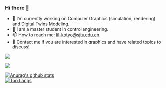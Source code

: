 ### Hi there 👋

<!--
**LILKOTYO/LILKOTYO** is a ✨ _special_ ✨ repository because its `README.md` (this file) appears on your GitHub profile.

Here are some ideas to get you started:

- 🔭 I’m currently working on ...
- 🌱 I’m currently learning ...
- 👯 I’m looking to collaborate on ...
- 🤔 I’m looking for help with ...
- 💬 Ask me about ...
- 📫 How to reach me: ...
- 😄 Pronouns: ...
- ⚡ Fun fact: ...
-->
- 🔭 I’m currently working on Computer Graphics (simulation, rendering) and Digital Twins Modeling.
- 🤔 I am a master student in control engineering.
- 📫 How to reach me: lil-kotyo@sjtu.edu.cn.
- 👯 Contact me if you are interested in graphics and have related topics to discuss!

![](https://github-readme-stats.vercel.app/api?username=LILKOTYO&count_private=true&show_icons=true&theme=dark)


![](https://github-readme-stats.vercel.app/api/top-langs/?username=LILKOTYO&hide=php&title_color=ffffff&text_color=c9cacc&icon_color=4AB197&bg_color=1A2B34)

[![Anurag's github stats](https://github-readme-stats.vercel.app/api?username=LILKOTYO&theme=gruvbox)](https://github.com/LILKOTYO/github-readme-stats)  
[![Top Langs](https://github-readme-stats.vercel.app/api/top-langs/?username=LILKOTYO&layout=compact&theme=gruvbox)](https://github.com/LILKOTYO/github-readme-stats)
